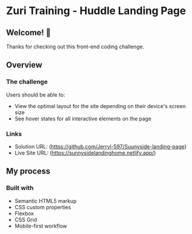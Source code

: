 # Zuri Training - Huddle Landing Page

## Welcome! 👋

Thanks for checking out this front-end coding challenge.

## Overview

### The challenge

Users should be able to:

- View the optimal layout for the site depending on their device's screen size
- See hover states for all interactive elements on the page

### Links

- Solution URL: (https://github.com/Jerryl-597/Suunyside-landing-page)
- Live Site URL: (https://sunnysidelandinghome.netlify.app/)

## My process

### Built with

- Semantic HTML5 markup
- CSS custom properties
- Flexbox
- CSS Grid
- Mobile-first workflow

